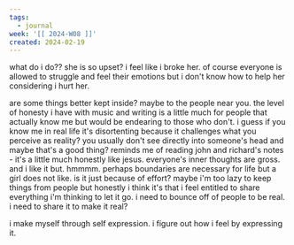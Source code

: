 ```yaml
---
tags:
  - journal
week: '[[ 2024-W08 ]]'
created: 2024-02-19
---
```

what do i do?? she is so upset? i feel like i broke her. of course everyone is allowed to struggle and feel their emotions but i don't know how to help her considering i hurt her. 

are some things better kept inside? maybe to the people near you. the level of honesty i have with music and writing is a little much for people that actually know me but would be endearing to those who don't. i guess if you know me in real life it's disortenting because it challenges what you perceive as reality? you usually don't see directly into someone's head and maybe that's a good thing? reminds me of reading john and richard's notes - it's a little much honestly like jesus. everyone's inner thoughts are gross. and i like it but. hmmmm. perhaps boundaries are necessary for life but a girl does not like. is it just because of effort? maybe i'm too lazy to keep things from people but honestly i think it's that i feel entitled to share everything i'm thinking to let it go. i need to bounce off of people to be real. i need to share it to make it real?

i make myself through self expression. i figure out how i feel by expressing it.
